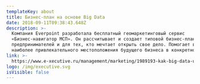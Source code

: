 ```yaml
---
templateKey: about
title: Бизнес-план на основе Big Data
date: 2018-09-11T09:38:43.648Z
description: >-
  Компания Everpoint разработала бесплатный геомаркетинговый сервис
  «Бизнес-навигатор МСП». Он рассчитывает и создает типовой бизнес-план для
  предпринимателей и для тех, кто мечтает открыть свое дело. Помогает в поисках
  наиболее привлекательного местоположения будущего бизнеса в конкретном городе
link: >-
  https://www.e-xecutive.ru/management/marketing/1989193-kak-big-data-uzhe-segodnya-menyaet-vashu-zhizn
logo: /img/executive.svg
isVisible: false
---
```


